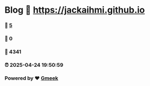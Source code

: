 # Blog :link: https://jackaihmi.github.io 
### :page_facing_up: [5](https://jackaihmi.github.io/tag.html) 
### :speech_balloon: 0 
### :hibiscus: 4341 
### :alarm_clock: 2025-04-24 19:50:59 
### Powered by :heart: [Gmeek](https://github.com/Meekdai/Gmeek)
